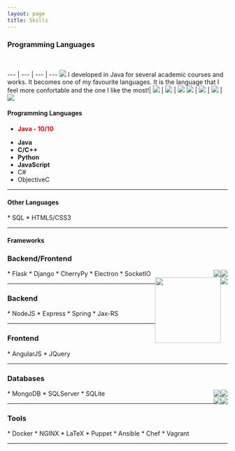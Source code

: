 ```yaml
---
layout: page
title: Skills
---
```


<h3>Programming Languages</h3>

<br>

--- | --- | --- | ---
<img src="../public/languages/java.png"> I developed in Java for several academic courses and works. It becomes one of my favourite languages. It is the language that I feel more confortable and the one I like the most!| <img src="../public/languages/python.png"> | <img src="../public/languages/js.png"> | <img src="../public/languages/cplusplus.png">
<img src="../public/languages/csharp.png"> | <img src="../public/languages/c.png"> | <img src="../public/languages/objc.png"> | <img src="../public/languages/swift.jpeg"> 


<h4>Programming Languages</h4>
<ul>
<li>
<b><h7 style="color:red">Java - 10/10</h7></b>
</li>
</ul>

* **Java**
* **C/C++**
* **Python**
* **JavaScript**
* C#
* ObjectiveC

---

<h4>Other Languages</h4>
* SQL
* HTML5/CSS3

---

<h4>Frameworks</h4>



<h3>Backend/Frontend</h3>
<div style="float: right;">

<img style="float: right;" src="../public/languages/electron.jpeg">
<img style="float: right;" src="../public/languages/flask.png">

<br>

<img style="float: right;" src="../public/languages/nodejs.png">
<img style="float: right;width:150px; height:150px" src="../public/languages/spring.png">

</div>
* Flask
* Django
* CherryPy
* Electron
* SocketIO

---

<h3>Backend</h3>
* NodeJS
* Express
* Spring
* Jax-RS

---

<h3>Frontend</h3>
* AngularJS
* JQuery

---

<h3>Databases</h3>
<div style="float: right;">

<img style="float: right;" src="../public/languages/angularjs.jpeg">
<img style="float: right;" src="../public/languages/mongodb.png">

<br>

<img style="float: right;" src="../public/languages/docker.png">
<img style="float: right;" src="../public/languages/sqlserver.jpeg">

</div>
* MongoDB
* SQLServer
* SQLite

---

<h3>Tools</h3>
* Docker
* NGINX
* LaTeX
* Puppet
* Ansible
* Chef
* Vagrant

---